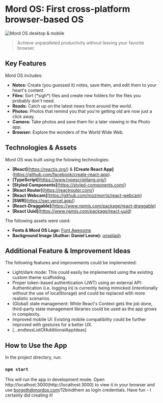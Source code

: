 # Mord OS: First cross-platform browser-based OS

![Mord OS desktop & mobile](https://i.ibb.co/3rqmHcw/Mordos.png)

> Achieve unparalleled productivity without leaving your favorite browser.

## Key Features

Mord OS includes:

- **Notes:** Create (you guessed it) notes, save them, and edit them to your heart's content.
- **Files:** Sort (\*sigh\*) files and create new folders for the files you probably don't need.
- **Reads:** Catch up on the latest news from around the world.
- **Photos:** Photos that remind you that you're getting old are now just a click away.
- **Camera:** Take photos and save them for a later viewing in the Photo app.
- **Browser:** Explore the wonders of the World Wide Web.

## Technologies & Assets

Mord OS was built using the folowing technologies:

- **[React]**(https://reactjs.org/) & **[Create React App]**(https://github.com/facebook/create-react-app).
- **[TypeScript]**(https://www.typescriptlang.org/)
- **[Styled Components]**(https://styled-components.com/)
- **[React Router]**(https://reactrouter.com/)
- **[React Webcam]**(https://github.com/mozmorris/react-webcam)
- **[SWR]**(https://swr.vercel.app/)
- **[React-Draggable]**(https://www.npmjs.com/package/react-draggable)
- **[React Uuid]**(https://www.npmjs.com/package/react-uuid)

The following assets were used:

- **Fonts & Mord OS Logo:** [Font Awesome](https://fontawesome.com/)
- **Background Image (Author: Daniel Leone):** [unsplash](https://unsplash.com/)

## Additional Feature & Improvement Ideas

The following features and improvements could be implemented:

- Light/dark mode: This could easily be implemented using the existing custom theme scaffolding.
- Proper token-based authentication (JWT) using an external API: Authentication (i.e. logging in) is currently being mimicked (intentionally without the use of localStorage) and could be replaced with more realistic scenarios.
- (Global) state management: While React's Context gets the job done, third-party state management libraries could be used as the app grows in complexity.
- Improved mobile UI: Existing mobile compatibility could be further improved with gestures for a better UX.
- \[...endlessListOfAdditionalAppIdeas\]

## How to Use the App

In the project directory, run:

### `npm start`

This will run the app in development mode. Open http://localhost:3000(http://localhost:3000) to view it in your browser and use borgoth@mordos.com/12bindthem as login credentials. Have fun - I certainly did creating it!
